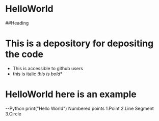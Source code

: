 # HelloWorld
##Heading
# This is a depository for depositing the code 
* This is accessible to github users
* this is italic
  *this is bold**
# HelloWorld here is an example
--Python
print("Hello World")
Numbered points
1.Point
2.Line Segment
3.Circle
